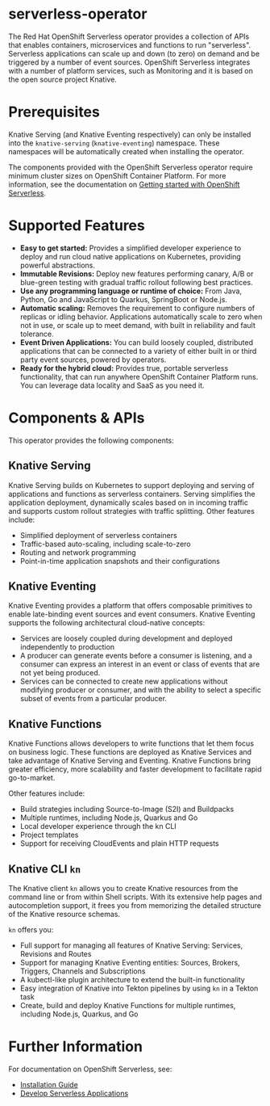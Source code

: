 # serverless-operator

The Red Hat OpenShift Serverless operator provides a collection of APIs that
enables containers, microservices and functions to run "serverless".
Serverless applications can scale up and down (to zero) on demand and be triggered by a
number of event sources. OpenShift Serverless integrates with a number of
platform services, such as Monitoring and it is based on the open
source project Knative.

# Prerequisites
Knative Serving (and Knative Eventing respectively) can only be installed into the
`knative-serving` (`knative-eventing`) namespace. These namespaces will be
automatically created when installing the operator.

The components provided with the OpenShift Serverless operator require minimum cluster sizes on
OpenShift Container Platform. For more information, see the documentation on [Getting started
with OpenShift Serverless](https://access.redhat.com/documentation/en-us/openshift_container_platform/4.13/html/serverless/installing-serverless#install-serverless-operator).

# Supported Features
- **Easy to get started:** Provides a simplified developer experience to deploy
  and run cloud native applications on Kubernetes, providing powerful
  abstractions.
- **Immutable Revisions:** Deploy new features performing canary, A/B or
  blue-green testing with gradual traffic rollout following best practices.
- **Use any programming language or runtime of choice:** From Java, Python, Go
  and JavaScript to Quarkus, SpringBoot or Node.js.
- **Automatic scaling:** Removes the requirement to configure numbers of replicas
  or idling behavior. Applications automatically scale to zero when not in use,
  or scale up to meet demand, with built in reliability and fault tolerance.
- **Event Driven Applications:** You can build loosely coupled, distributed applications
  that can be connected to a variety of either built in or third party event sources,
  powered by operators.
- **Ready for the hybrid cloud:** Provides true, portable serverless functionality,
  that can run anywhere OpenShift Container Platform runs. You can leverage data
  locality and SaaS as you need it.

# Components & APIs
This operator provides the following components:

## Knative Serving
Knative Serving builds on Kubernetes to support deploying and serving of applications and functions as serverless containers.
Serving simplifies the application deployment, dynamically scales based on in incoming traffic and supports custom rollout strategies with traffic splitting.
Other features include:
- Simplified deployment of serverless containers
- Traffic-based auto-scaling, including scale-to-zero
- Routing and network programming
- Point-in-time application snapshots and their configurations

## Knative Eventing
Knative Eventing provides a platform that offers composable primitives to enable late-binding event sources and
event consumers.
Knative Eventing supports the following architectural cloud-native concepts:

- Services are loosely coupled during development and deployed independently to production
- A producer can generate events before a consumer is listening, and a consumer can express an interest in an event or class of events that are not yet being produced.
- Services can be connected to create new applications without modifying producer or consumer, and with the ability to select a specific subset of events from a particular producer.

## Knative Functions
Knative Functions allows developers to write functions that let them focus on business logic.
These functions are deployed as Knative Services and take advantage of Knative Serving and Eventing.
Knative Functions bring greater efficiency, more scalability and faster development to facilitate rapid go-to-market.

Other features include:
- Build strategies including Source-to-Image (S2I) and Buildpacks
- Multiple runtimes, including Node.js, Quarkus and Go
- Local developer experience through the kn CLI
- Project templates
- Support for receiving CloudEvents and plain HTTP requests

## Knative CLI `kn`
The Knative client `kn` allows you to create Knative resources from the command line or from within
Shell scripts.
With its extensive help pages and autocompletion support, it frees you from memorizing the detailed structure of the Knative resource schemas.

`kn` offers you:
- Full support for managing all features of Knative Serving: Services, Revisions and Routes
- Support for managing Knative Eventing entities: Sources, Brokers, Triggers, Channels and Subscriptions
- A kubectl-like plugin architecture to extend the built-in functionality
- Easy integration of Knative into Tekton pipelines by using `kn` in a Tekton task
- Create, build and deploy Knative Functions for multiple runtimes, including Node.js, Quarkus, and Go

# Further Information
For documentation on OpenShift Serverless, see:
- [Installation
Guide](https://access.redhat.com/documentation/en-us/openshift_container_platform/4.13/html/serverless/installing-serverless)
- [Develop Serverless Applications](https://access.redhat.com/documentation/en-us/openshift_container_platform/4.13/html/serverless/serving#serverless-applications)